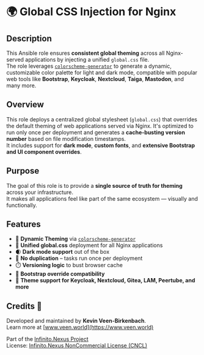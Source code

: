 # 🌍 Global CSS Injection for Nginx

## Description

This Ansible role ensures **consistent global theming** across all Nginx-served applications by injecting a unified `global.css` file.  
The role leverages [`colorscheme-generator`](https://github.com/kevinveenbirkenbach/colorscheme-generator/) to generate a dynamic, customizable color palette for light and dark mode, compatible with popular web tools like **Bootstrap**, **Keycloak**, **Nextcloud**, **Taiga**, **Mastodon**, and many more.

## Overview

This role deploys a centralized global stylesheet (`global.css`) that overrides the default theming of web applications served via Nginx. It's optimized to run only once per deployment and generates a **cache-busting version number** based on file modification timestamps.  
It includes support for **dark mode**, **custom fonts**, and **extensive Bootstrap and UI component overrides**.

## Purpose

The goal of this role is to provide a **single source of truth for theming** across your infrastructure.  
It makes all applications feel like part of the same ecosystem — visually and functionally.

## Features

- 🎨 **Dynamic Theming** via [`colorscheme-generator`](https://github.com/kevinveenbirkenbach/colorscheme-generator/)
- 📁 **Unified global.css** deployment for all Nginx applications
- 🌒 **Dark mode support** out of the box
- 🚫 **No duplication** – tasks run once per deployment
- ⏱️ **Versioning logic** to bust browser cache
- 🎯 **Bootstrap override compatibility**
- 🧩 **Theme support for Keycloak, Nextcloud, Gitea, LAM, Peertube, and more**

## Credits 📝

Developed and maintained by **Kevin Veen-Birkenbach**.  
Learn more at [www.veen.world](https://www.veen.world)

Part of the [Infinito.Nexus Project](https://github.com/kevinveenbirkenbach/infinito-nexus)  
License: [Infinito.Nexus NonCommercial License (CNCL)](https://s.veen.world/cncl)
